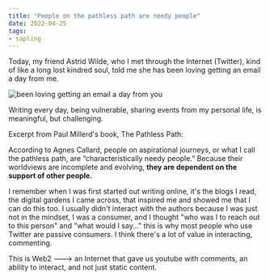 ```yaml
---
title: "People on the pathless path are needy people"
date: 2022-04-25
tags:
- sapling
---
```


Today, my friend Astrid Wilde, who I met 
through the Internet (Twitter), kind of like a long lost kindred soul, told me she has been loving getting an email a day from me. 

![been loving getting an email a day from you](/images/Pasted%20image%2020220425115232.png)

Writing every day, being vulnerable, sharing events from my personal life, is meaningful, but challenging. 

Excerpt from Paul Millerd's book, The Pathless Path: 

According to Agnes Callard, people on aspirational journeys, or what I call the pathless path, are “characteristically needy people.” Because their worldviews are incomplete and evolving, **they are dependent on the support of other people.**

I remember when I was first started out writing online, it's the blogs I read, the digital gardens I came across, that inspired me and showed me that I can do this too. I usually didn't interact with the authors because I was just not in the mindset, I was a consumer, and I thought "who was I to reach out to this person" and "what would I say..." this is why most people who use Twitter are passive consumers. I think there's a lot of value in interacting, commenting. 

This is Web2 ---> an Internet that gave us youtube with comments, an ability to interact, and not just static content.

